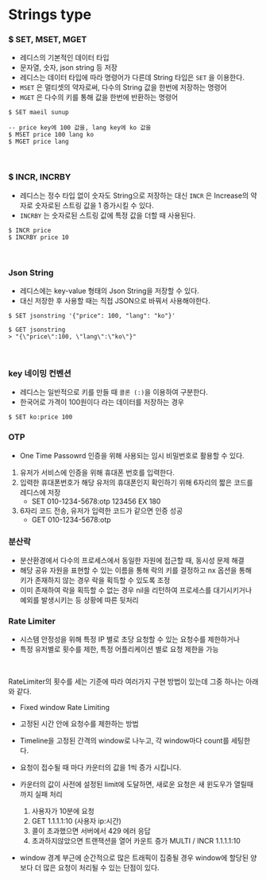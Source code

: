 # Strings type

### $ SET, MSET, MGET
- 레디스의 기본적인 데이터 타입
- 문자열, 숫자, json string 등 저장
- 레디스는 데이터 타입에 따라 명령어가 다른데 String 타입은 `SET` 을 이용한다.
- `MSET` 은 멀티셋의 약자로써, 다수의 String 값을 한번에 저장하는 명령어
- `MGET` 은 다수의 키를 통해 값을 한번에 반환하는 명령어


```redis
$ SET maeil sunup

-- price key에 100 값을, lang key에 ko 값을
$ MSET price 100 lang ko
$ MGET price lang
```

<br>

### $ INCR, INCRBY
- 레디스는 정수 타입 없이 숫자도 String으로 저장하는 대신 `INCR` 은 Increase의 약자로 숫자로된 스트링 값을 1 증가시킬 수 있다.
- `INCRBY` 는 숫자로된 스트링 값에 특정 값을 더할 때 사용된다.
```redis
$ INCR price
$ INCRBY price 10
```

<br>

### Json String
- 레디스에는 key-value 형태의 Json String을 저장할 수 있다.
- 대신 저장한 후 사용할 때는 직접 JSON으로 바꿔서 사용해야한다.

```redis
$ SET jsonstring '{"price": 100, "lang": "ko"}'

$ GET jsonstring
> "{\"price\":100, \"lang\":\"ko\"}"
```

<br>

### key 네이밍 컨벤션
- 레디스는 일반적으로 키를 만들 때 `콜론 (:)`을 이용하여 구분한다.
- 한국어로 가격이 100원이다 라는 데이터를 저장하는 경우
```redis
$ SET ko:price 100
```

### OTP
- One Time Passowrd 인증을 위해 사용되는 임시 비밀번호로 활용할 수 있다.
1. 유저가 서비스에 인증을 위해 휴대폰 번호를 입력한다.
2. 입력한 휴대폰번호가 해당 유저의 휴대폰인지 확인하기 위해 6자리의 짧은 코드를 레디스에 저장
   - SET 010-1234-5678:otp 123456 EX 180
3. 6자리 코드 전송, 유저가 입력한 코드가 같으면 인증 성공 
   - GET 010-1234-5678:otp

### 분산락
- 분산환경에서 다수의 프로세스에서 동일한 자원에 접근할 때, 동시성 문제 해결
- 해당 공유 자원을 표현할 수 있는 이름을 통해 락의 키를 결정하고 nx 옵션을 통해 키가 존재하지 않는 경우 락을 획득할 수 있도록 조정
- 이미 존재하여 락을 획득할 수 없는 경우 nil을 리턴하여 프로세스를 대기시키거나 예외를 발생시키는 등 상황에 따른 뒷처리

### Rate Limiter
- 시스템 안정성을 위해 특정 IP 별로 초당 요청할 수 있는 요청수를 제한하거나 
- 특정 유저별로 횟수를 제한, 특정 어플리케이션 별로 요청 제한을 가능

<br>

RateLimiter의 횟수를 세는 기준에 따라 여러가지 구현 방법이 있는데 그중 하나는 아래와 같다.
- Fixed window Rate Limiting
- 고정된 시간 안에 요청수를 제한하는 방법
- Timeline을 고정된 간격의 window로 나누고, 각 window마다 count를 세팅한다.
- 요청이 접수될 때 마다 카운터의 값을 1씩 증가 시킵니다.
- 카운터의 값이 사전에 설정된 limit에 도달하면, 새로운 요청은 새 윈도우가 열릴때까지 실패 처리
  1. 사용자가 10분에 요청
  2. GET 1.1.1.1:10  (사용자 ip:시간)
  3. 콜이 초과했으면 서버에서 429 에러 응답
  4. 초과하지않았으면 트랜잭션을 열어 카운트 증가 MULTI / INCR 1.1.1.1:10

- window 경계 부근에 순간적으로 많은 트래픽이 집중될 경우 window에 할당된 양보다 더 많은 요청이 처리될 수 있는 단점이 있다.
